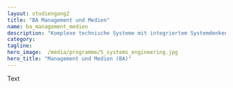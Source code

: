 ```yaml
---
layout: studiengang2
title: "BA Management und Medien"
name: ba_management_medien
description: "Komplexe technische Systeme mit integriertem Systemdenken durchdringen - Erwerben Sie mit dem berufsbegleitenden Master Systems Engineering das erforderliche Wissen, um Projekte ganzheitlich zum Erfolg zu führen."
category: 
tagline: 
hero_image:  /media/programme/5_systems_engineering.jpg
hero_title: "Management und Medien (BA)"
---
```


Text
